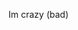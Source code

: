 Im crazy (bad)

<!---
DaN-Massif/DaN-Massif is a ✨ special ✨ repository because its `README.md` (this file) appears on your GitHub profile.
You can click the Preview link to take a look at your changes.
--->
